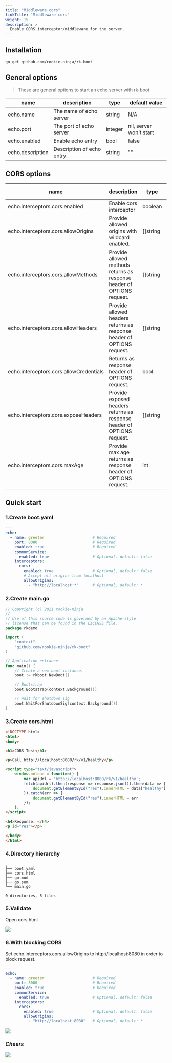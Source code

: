 ```yaml
---
title: "Middleware cors"
linkTitle: "Middleware cors"
weight: 15
description: >
  Enable CORS interceptor/middleware for the server.
---
```


## Installation
```shell script
go get github.com/rookie-ninja/rk-boot
```

## General options
> These are general options to start an echo server with rk-boot

| name | description | type | default value |
| ------ | ------ | ------ | ------ |
| echo.name | The name of echo server | string | N/A |
| echo.port | The port of echo server | integer | nil, server won't start |
| echo.enabled | Enable echo entry | bool | false |
| echo.description | Description of echo entry. | string | "" |

## CORS options
| name | description | type | default value |
| ------ | ------ | ------ | ------ |
| echo.interceptors.cors.enabled | Enable cors interceptor | boolean | false |
| echo.interceptors.cors.allowOrigins | Provide allowed origins with wildcard enabled. | []string | * |
| echo.interceptors.cors.allowMethods | Provide allowed methods returns as response header of OPTIONS request. | []string | All http methods |
| echo.interceptors.cors.allowHeaders | Provide allowed headers returns as response header of OPTIONS request. | []string | Headers from request |
| echo.interceptors.cors.allowCredentials | Returns as response header of OPTIONS request. | bool | false |
| echo.interceptors.cors.exposeHeaders | Provide exposed headers returns as response header of OPTIONS request. | []string | "" |
| echo.interceptors.cors.maxAge | Provide max age returns as response header of OPTIONS request. | int | 0 |

## Quick start
### 1.Create boot.yaml
```yaml
---
echo:
  - name: greeter                     # Required
    port: 8080                        # Required
    enabled: true                     # Required
    commonService:
      enabled: true                   # Optional, default: false
    interceptors:
      cors:
        enabled: true                 # Optional, default: false
        # Accept all origins from localhost
        allowOrigins:
          - "http://localhost:*"      # Optional, default: *
```

### 2.Create main.go
```go
// Copyright (c) 2021 rookie-ninja
//
// Use of this source code is governed by an Apache-style
// license that can be found in the LICENSE file.
package rkdemo

import (
	"context"
	"github.com/rookie-ninja/rk-boot"
)

// Application entrance.
func main() {
	// Create a new boot instance.
	boot := rkboot.NewBoot()

	// Bootstrap
	boot.Bootstrap(context.Background())

	// Wait for shutdown sig
	boot.WaitForShutdownSig(context.Background())
}
```

### 3.Create cors.html
```html
<!DOCTYPE html>
<html>
<body>

<h1>CORS Test</h1>

<p>Call http://localhost:8080/rk/v1/healthy</p>

<script type="text/javascript">
    window.onload = function() {
        var apiUrl = 'http://localhost:8080/rk/v1/healthy';
        fetch(apiUrl).then(response => response.json()).then(data => {
            document.getElementById("res").innerHTML = data["healthy"]
        }).catch(err => {
            document.getElementById("res").innerHTML = err
        });
    };
</script>

<h4>Response: </h4>
<p id="res"></p>

</body>
</html>
```

### 4.Directory hierarchy
```shell script
.
├── boot.yaml
├── cors.html
├── go.mod
├── go.sum
└── main.go

0 directories, 5 files
```

### 5.Validate
Open cors.html

![](/bootstrapper/user-guide/echo-golang/basic/cors-success.png)

### 6.With blocking CORS
Set echo.interceptors.cors.allowOrigins to http://localhost:8080 in order to block request.

```yaml
---
echo:
  - name: greeter                     # Required
    port: 8080                        # Required
    enabled: true                     # Required
    commonService:
      enabled: true                   # Optional, default: false
    interceptors:
      cors:
        enabled: true                 # Optional, default: false
        allowOrigins:
          - "http://localhost:8080"   # Optional, default: *
```

![](/bootstrapper/user-guide/echo-golang/basic/cors-fail.png)

### _**Cheers**_
![](/bootstrapper/user-guide/cheers.png)
